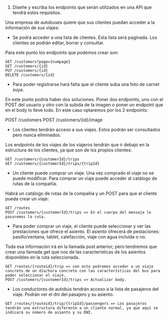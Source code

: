 1. Diseñe y escriba los endpoints que serán utilizados en una API que tendrá estos requisitos.

Una empresa de autobuses quiere que sus clientes puedan acceder a la información de sus viajes:

* Se podrá acceder a una lista de clientes. Esta lista será paginada. Los clientes se podrán editar, borrar y consultar.

Para este punto los endpoints que podemos crear son:

```
GET /customers?page={numpage}
GET /customers/{id}
PUT /customers/{id}
DELETE /customers/{id}
```

* Para poder registrarse hará falta que el cliente suba una foto de carnet suya.

En este punto podría haber dos soluciones. Poner dos endpoints, uno con el POST del usuario y otro con la subida de la imagen o poner un endpoint que en el body lo lleve todo. En este caso optaremos por los 2 endpoints:

POST /customers
POST /customers/{id}/image 

* Los clientes tendrán acceso a sus viajes. Estos podrán ser consultados pero nunca eliminados.

Los endpoints de los viajes de los viajeros tendrán que ir debajo en la estructura de los clientes, ya que son de los propios clientes:

```
GET /customers/{customerId}/trips
GET /customers/{customerId}/trips/{tripId}
```

* Un cliente puede comprar un viaje. Una vez comprado el viaje no se puede modificar. Para comprar un viaje puede acceder al catálogo de rutas de la compañía.

Habrá un catálogo de rutas de la compañía y un POST para que el cliente pueda crear un viaje:

```
GET /routes
POST /customers/{customerId}/trips => En el cuerpo del mensaje le pasaremos la ruta.
```

* Para poder comprar un viaje, el cliente puede seleccionar y ver las prestaciones que ofrece el asiento. El asiento ofrecerá de pestaciones: pasillo/ventana, tablet, calefacción, viaje con agua incluída o no.

Toda esa información irá en la llamada post anterior; pero tendremos que crear una llamada get que nos de las características de los asientos disponibles en la ruta seleccionada.

```
GET /routes/{routeid}/trip => con esto podremos acceder a un viaje concreto de un día/hora concreto con las características del bus para poder seleccionar el viaje.
POST /customers/{customerId}/trips => Actualizar body.
```

* Los conductores de autobús tendrán acceso a la lista de pasajeros del viaje. Podrán ver el dni del pasajero y su asiento.

```
GET /routes/{routeid}/trip/{tripId}/passengers => Los pasajeros tendrán una estructura diferente a un cliente normal, ya que aquí se indicará su número de asiento y su DNI.
```